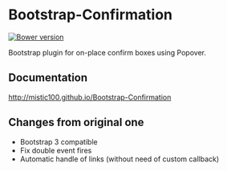 # Bootstrap-Confirmation

[![Bower version](https://badge.fury.io/bo/bootstrap-confirmation2.svg)](http://badge.fury.io/bo/bootstrap-confirmation2)

Bootstrap plugin for on-place confirm boxes using Popover.

## Documentation

http://mistic100.github.io/Bootstrap-Confirmation

## Changes from original one

- Bootstrap 3 compatible
- Fix double event fires
- Automatic handle of links (without need of custom callback)